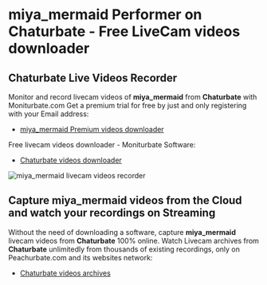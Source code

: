 # miya_mermaid Performer on Chaturbate - Free LiveCam videos downloader

## Chaturbate Live Videos Recorder

Monitor and record livecam videos of **miya_mermaid** from **Chaturbate** with Moniturbate.com
Get a premium trial for free by just and only registering with your Email address:
* [miya_mermaid Premium videos downloader](https://moniturbate.com/request-demo-licence-key.html)

Free livecam videos downloader - Moniturbate Software:
* [Chaturbate videos downloader](https://moniturbate.com/moniturbate-download-software.html)

![miya_mermaid livecam videos recorder](https://peachurnet.com/templates/moniturbate-software.png)


## Capture miya_mermaid videos from the Cloud and watch your recordings on Streaming

Without the need of downloading a software, capture **miya_mermaid** livecam videos from **Chaturbate** 100% online.
Watch Livecam archives from **Chaturbate** unlimitedly from thousands of existing recordings, only on Peachurbate.com and its websites network:
* [Chaturbate videos archives](https://peachurnet.com/)